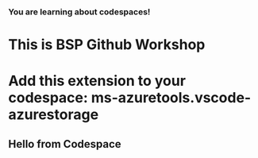 ### You are learning about codespaces!
<h1>This is BSP Github Workshop</h1>
<h1>Add this extension to your codespace: ms-azuretools.vscode-azurestorage</h1>
<h2>Hello from Codespace</h2>
